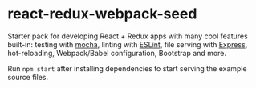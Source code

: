 # react-redux-webpack-seed

Starter pack for developing React + Redux apps with many cool features built-in: testing with <a href="https://mochajs.org/">mocha</a>, linting with <a href="http://eslint.org/">ESLint</a>, file serving with <a href="http://expressjs.com/">Express</a>, hot-reloading, Webpack/Babel configuration, Bootstrap and more.

Run <code>npm start</code> after installing dependencies to start serving the example source files.
